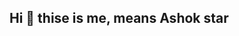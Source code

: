## Hi  👋 thise is me,  means Ashok star

<!--Hi 👋! My name is bhupendra and I'm a student, from india
stats graph languages graph


javascript logo  react logo  html5 logo  css3 logo  python logo  csharp logo  nodejs logo  mongodb logo
youtube logo instagram logo twitch logo discord logo gmail logo 
**Ashokstar451/Ashokstar451** is a ✨ _special_ ✨ repository because its `README.md` (this file) appears on your GitHub profile.

Here are some ideas to get you started:

- 🔭 I’m currently working on ...
- 🌱 I’m currently learning ...
- 👯 I’m looking to collaborate on ...
- 🤔 I’m looking for help with ...
- 💬 Ask me about ...
- 📫 How to reach me: ...
- 😄 Pronouns: ...
- ⚡ Fun fact: ...
-->
